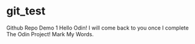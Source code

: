 # git_test
Github Repo Demo 1
Hello Odin!
I will come back to you once I complete The Odin Project!
Mark My Words.